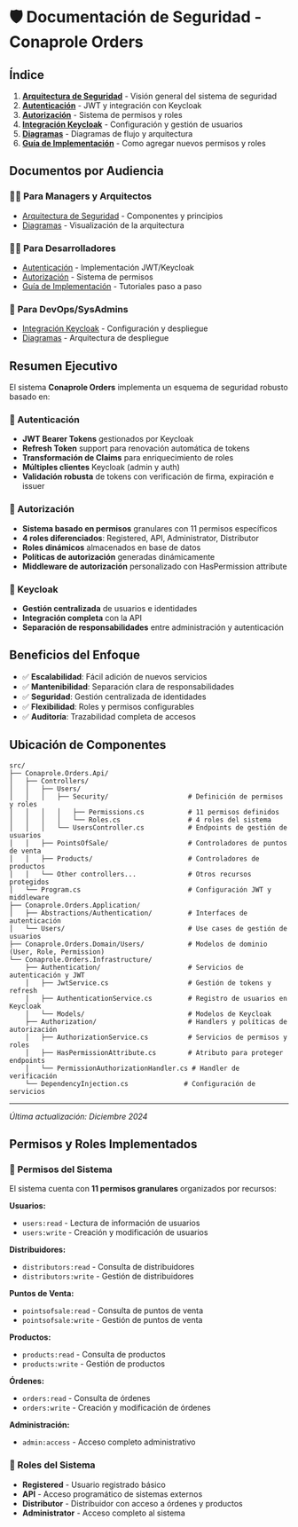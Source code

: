 # 🛡️ Documentación de Seguridad - Conaprole Orders

## Índice

1. [**Arquitectura de Seguridad**](./architecture.md) - Visión general del sistema de seguridad
2. [**Autenticación**](./authentication.md) - JWT y integración con Keycloak
3. [**Autorización**](./authorization.md) - Sistema de permisos y roles
4. [**Integración Keycloak**](./keycloak-integration.md) - Configuración y gestión de usuarios
5. [**Diagramas**](./diagrams.md) - Diagramas de flujo y arquitectura
6. [**Guía de Implementación**](./implementation-guide.md) - Como agregar nuevos permisos y roles

## Documentos por Audiencia

### 👨‍💼 **Para Managers y Arquitectos**
- [Arquitectura de Seguridad](./architecture.md) - Componentes y principios
- [Diagramas](./diagrams.md) - Visualización de la arquitectura

### 👨‍💻 **Para Desarrolladores**  
- [Autenticación](./authentication.md) - Implementación JWT/Keycloak
- [Autorización](./authorization.md) - Sistema de permisos
- [Guía de Implementación](./implementation-guide.md) - Tutoriales paso a paso

### 🔧 **Para DevOps/SysAdmins**
- [Integración Keycloak](./keycloak-integration.md) - Configuración y despliegue
- [Diagramas](./diagrams.md) - Arquitectura de despliegue

## Resumen Ejecutivo

El sistema **Conaprole Orders** implementa un esquema de seguridad robusto basado en:

### 🔐 Autenticación
- **JWT Bearer Tokens** gestionados por Keycloak
- **Refresh Token** support para renovación automática de tokens
- **Transformación de Claims** para enriquecimiento de roles
- **Múltiples clientes** Keycloak (admin y auth)
- **Validación robusta** de tokens con verificación de firma, expiración e issuer

### 🛂 Autorización  
- **Sistema basado en permisos** granulares con 11 permisos específicos
- **4 roles diferenciados**: Registered, API, Administrator, Distributor
- **Roles dinámicos** almacenados en base de datos
- **Políticas de autorización** generadas dinámicamente
- **Middleware de autorización** personalizado con HasPermission attribute

### 🔗 Keycloak
- **Gestión centralizada** de usuarios e identidades
- **Integración completa** con la API
- **Separación de responsabilidades** entre administración y autenticación

## Beneficios del Enfoque

- ✅ **Escalabilidad**: Fácil adición de nuevos servicios
- ✅ **Mantenibilidad**: Separación clara de responsabilidades  
- ✅ **Seguridad**: Gestión centralizada de identidades
- ✅ **Flexibilidad**: Roles y permisos configurables
- ✅ **Auditoría**: Trazabilidad completa de accesos

## Ubicación de Componentes

```
src/
├── Conaprole.Orders.Api/
│   ├── Controllers/
│   │   ├── Users/
│   │   │   ├── Security/                    # Definición de permisos y roles
│   │   │   │   ├── Permissions.cs           # 11 permisos definidos
│   │   │   │   └── Roles.cs                 # 4 roles del sistema
│   │   │   └── UsersController.cs           # Endpoints de gestión de usuarios
│   │   ├── PointsOfSale/                    # Controladores de puntos de venta
│   │   ├── Products/                        # Controladores de productos
│   │   └── Other controllers...             # Otros recursos protegidos
│   └── Program.cs                           # Configuración JWT y middleware
├── Conaprole.Orders.Application/
│   ├── Abstractions/Authentication/         # Interfaces de autenticación
│   └── Users/                               # Use cases de gestión de usuarios
├── Conaprole.Orders.Domain/Users/           # Modelos de dominio (User, Role, Permission)
└── Conaprole.Orders.Infrastructure/
    ├── Authentication/                      # Servicios de autenticación y JWT
    │   ├── JwtService.cs                    # Gestión de tokens y refresh
    │   ├── AuthenticationService.cs         # Registro de usuarios en Keycloak
    │   └── Models/                          # Modelos de Keycloak
    ├── Authorization/                       # Handlers y políticas de autorización
    │   ├── AuthorizationService.cs          # Servicios de permisos y roles
    │   ├── HasPermissionAttribute.cs        # Atributo para proteger endpoints
    │   └── PermissionAuthorizationHandler.cs # Handler de verificación
    └── DependencyInjection.cs              # Configuración de servicios
```

---

*Última actualización: Diciembre 2024*

## Permisos y Roles Implementados

### 🔑 Permisos del Sistema
El sistema cuenta con **11 permisos granulares** organizados por recursos:

**Usuarios:**
- `users:read` - Lectura de información de usuarios
- `users:write` - Creación y modificación de usuarios

**Distribuidores:**
- `distributors:read` - Consulta de distribuidores
- `distributors:write` - Gestión de distribuidores

**Puntos de Venta:**
- `pointsofsale:read` - Consulta de puntos de venta
- `pointsofsale:write` - Gestión de puntos de venta

**Productos:**
- `products:read` - Consulta de productos
- `products:write` - Gestión de productos

**Órdenes:**
- `orders:read` - Consulta de órdenes
- `orders:write` - Creación y modificación de órdenes

**Administración:**
- `admin:access` - Acceso completo administrativo

### 👥 Roles del Sistema
- **Registered** - Usuario registrado básico
- **API** - Acceso programático de sistemas externos
- **Distributor** - Distribuidor con acceso a órdenes y productos
- **Administrator** - Acceso completo al sistema